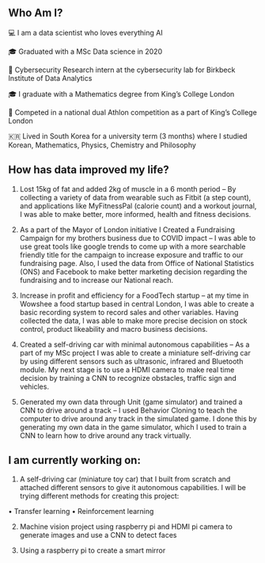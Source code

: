 ## Who Am I?

:computer:	 I am a data scientist who loves everything AI

:mortar_board:	Graduated with a MSc Data science in 2020

:closed_lock_with_key:	Cybersecurity Research intern at the cybersecurity lab for Birkbeck Institute of Data Analytics

:mortar_board:	I graduate with a Mathematics degree from King’s College London

:runner:	Competed in a national dual Athlon competition as a part of King’s College London

:kr:	Lived in South Korea for a university term (3 months) where I studied Korean, Mathematics, Physics, Chemistry and Philosophy 


## How has data improved my life?

1.	Lost 15kg of fat and added 2kg of muscle in a 6 month period – By collecting a variety of data from wearable such as Fitbit (a step count), and applications like MyFitnessPal (calorie count) and a workout journal, I was able to make better, more informed, health and fitness decisions.

2.	As a part of the Mayor of London initiative I Created a Fundraising Campaign for my brothers business due to COVID impact – I was able to use great tools like google trends to come up with a more searchable friendly title for the campaign to increase exposure and traffic to our fundraising page.  Also, I used the data from Office of National Statistics (ONS) and Facebook to make better marketing decision regarding the fundraising and to increase our National reach.

3.	Increase in profit and efficiency for a FoodTech startup – at my time in Wowshee a food startup based in central London, I was able to create a basic recording system to record sales and other variables.  Having collected the data, I was able to make more precise decision on stock control, product likeability and macro business decisions.  

4.	Created a self-driving car with minimal autonomous capabilities – As a part of my MSc project I was able to create a miniature self-driving car by using different sensors such as ultrasonic, infrared and Bluetooth module.  My next stage is to use a HDMI camera to make real time decision by training a CNN to recognize obstacles, traffic sign and vehicles.

5.	Generated my own data through Unit (game simulator) and trained a CNN to drive around a track – I used Behavior Cloning to teach the computer to drive around any track in the simulated game.  I done this by generating my own data in the game simulator, which I used to train a CNN to learn how to drive around any track virtually.  



## I am currently working on:

1.	A self-driving car (miniature toy car) that I built from scratch and attached different sensors to give it autonomous capabilities.  I will be trying different methods for creating this project: 

•	Transfer learning
•	Reinforcement learning 

2.	Machine vision project using raspberry pi and HDMI pi camera to generate images and use a CNN to detect faces

3.	Using a raspberry pi to create a smart mirror

